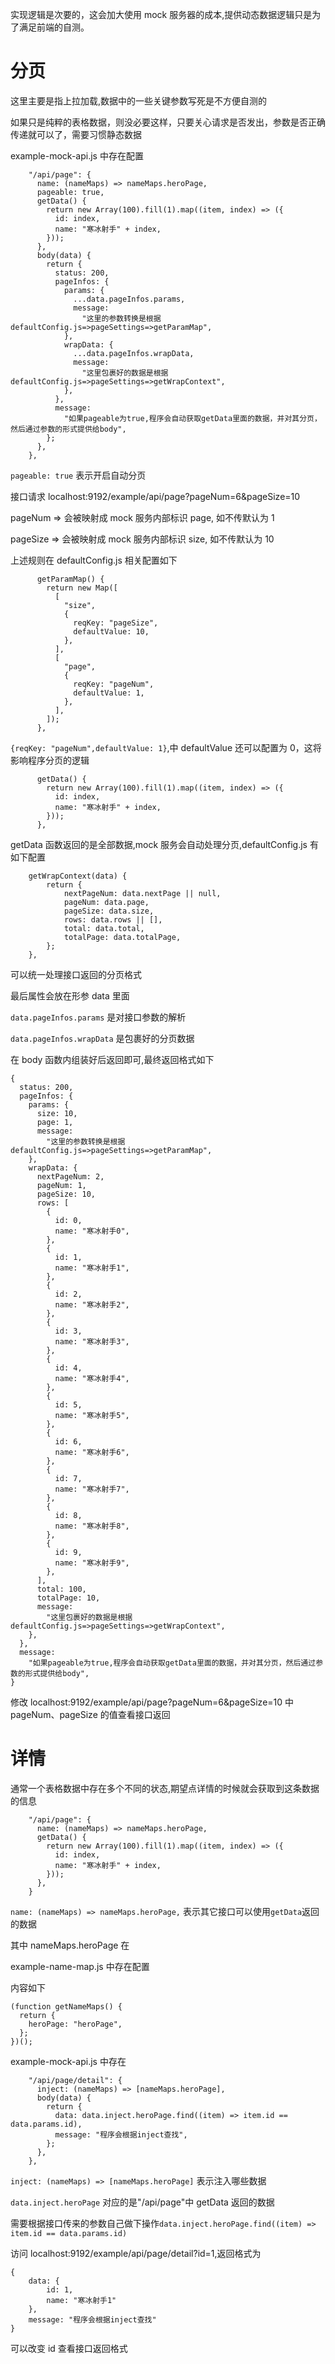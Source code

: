 实现逻辑是次要的，这会加大使用 mock 服务器的成本,提供动态数据逻辑只是为了满足前端的自测。

# 分页

这里主要是指上拉加载,数据中的一些关键参数写死是不方便自测的

如果只是纯粹的表格数据，则没必要这样，只要关心请求是否发出，参数是否正确传递就可以了，需要习惯静态数据

example-mock-api.js 中存在配置

```
    "/api/page": {
      name: (nameMaps) => nameMaps.heroPage,
      pageable: true,
      getData() {
        return new Array(100).fill(1).map((item, index) => ({
          id: index,
          name: "寒冰射手" + index,
        }));
      },
      body(data) {
        return {
          status: 200,
          pageInfos: {
            params: {
              ...data.pageInfos.params,
              message:
                "这里的参数转换是根据defaultConfig.js=>pageSettings=>getParamMap",
            },
            wrapData: {
              ...data.pageInfos.wrapData,
              message:
                "这里包裹好的数据是根据defaultConfig.js=>pageSettings=>getWrapContext",
            },
          },
          message:
            "如果pageable为true,程序会自动获取getData里面的数据，并对其分页，然后通过参数的形式提供给body",
        };
      },
    },
```

`pageable: true` 表示开启自动分页

接口请求 localhost:9192/example/api/page?pageNum=6&pageSize=10

pageNum => 会被映射成 mock 服务内部标识 page, 如不传默认为 1

pageSize => 会被映射成 mock 服务内部标识 size, 如不传默认为 10

上述规则在 defaultConfig.js 相关配置如下

```
      getParamMap() {
        return new Map([
          [
            "size",
            {
              reqKey: "pageSize",
              defaultValue: 10,
            },
          ],
          [
            "page",
            {
              reqKey: "pageNum",
              defaultValue: 1,
            },
          ],
        ]);
      },
```

`{reqKey: "pageNum",defaultValue: 1}`,中 defaultValue 还可以配置为 0，这将影响程序分页的逻辑

```
      getData() {
        return new Array(100).fill(1).map((item, index) => ({
          id: index,
          name: "寒冰射手" + index,
        }));
      },
```

getData 函数返回的是全部数据,mock 服务会自动处理分页,defaultConfig.js 有如下配置

```
    getWrapContext(data) {
        return {
            nextPageNum: data.nextPage || null,
            pageNum: data.page,
            pageSize: data.size,
            rows: data.rows || [],
            total: data.total,
            totalPage: data.totalPage,
        };
    },
```

可以统一处理接口返回的分页格式

最后属性会放在形参 data 里面

`data.pageInfos.params` 是对接口参数的解析

`data.pageInfos.wrapData` 是包裹好的分页数据

在 body 函数内组装好后返回即可,最终返回格式如下

```
{
  status: 200,
  pageInfos: {
    params: {
      size: 10,
      page: 1,
      message:
        "这里的参数转换是根据defaultConfig.js=>pageSettings=>getParamMap",
    },
    wrapData: {
      nextPageNum: 2,
      pageNum: 1,
      pageSize: 10,
      rows: [
        {
          id: 0,
          name: "寒冰射手0",
        },
        {
          id: 1,
          name: "寒冰射手1",
        },
        {
          id: 2,
          name: "寒冰射手2",
        },
        {
          id: 3,
          name: "寒冰射手3",
        },
        {
          id: 4,
          name: "寒冰射手4",
        },
        {
          id: 5,
          name: "寒冰射手5",
        },
        {
          id: 6,
          name: "寒冰射手6",
        },
        {
          id: 7,
          name: "寒冰射手7",
        },
        {
          id: 8,
          name: "寒冰射手8",
        },
        {
          id: 9,
          name: "寒冰射手9",
        },
      ],
      total: 100,
      totalPage: 10,
      message:
        "这里包裹好的数据是根据defaultConfig.js=>pageSettings=>getWrapContext",
    },
  },
  message:
    "如果pageable为true,程序会自动获取getData里面的数据，并对其分页，然后通过参数的形式提供给body",
}
```

修改 localhost:9192/example/api/page?pageNum=6&pageSize=10 中 pageNum、pageSize 的值查看接口返回

# 详情

通常一个表格数据中存在多个不同的状态,期望点详情的时候就会获取到这条数据的信息

```
    "/api/page": {
      name: (nameMaps) => nameMaps.heroPage,
      getData() {
        return new Array(100).fill(1).map((item, index) => ({
          id: index,
          name: "寒冰射手" + index,
        }));
      },
    }
```

`name: (nameMaps) => nameMaps.heroPage,` 表示其它接口可以使用`getData`返回的数据

其中 nameMaps.heroPage 在

example-name-map.js 中存在配置

内容如下

```
(function getNameMaps() {
  return {
    heroPage: "heroPage",
  };
})();
```

example-mock-api.js 中存在

```
    "/api/page/detail": {
      inject: (nameMaps) => [nameMaps.heroPage],
      body(data) {
        return {
          data: data.inject.heroPage.find((item) => item.id == data.params.id),
          message: "程序会根据inject查找",
        };
      },
    },
```

`inject: (nameMaps) => [nameMaps.heroPage]` 表示注入哪些数据

`data.inject.heroPage` 对应的是"/api/page"中 getData 返回的数据

需要根据接口传来的参数自己做下操作`data.inject.heroPage.find((item) => item.id == data.params.id)`

访问 localhost:9192/example/api/page/detail?id=1,返回格式为

```
{
    data: {
        id: 1,
        name: "寒冰射手1"
    },
    message: "程序会根据inject查找"
}
```

可以改变 id 查看接口返回格式

